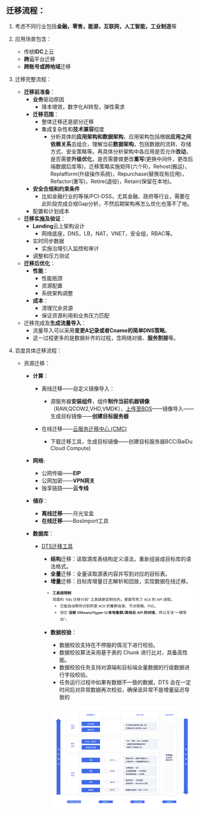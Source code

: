 ## 迁移流程：
1. 考虑不同行业包括**金融，零售，能源，互联网，人工智能，工业制造**等
2. 应用场景包含：
    - 传统**IDC**上云
    - **跨云**平台迁移
    - **跨账号或跨地域**迁移
3. 迁移完整流程：
    - **迁移前准备**：
        - **业务**驱动原因
            - 降本增效，数字化AI转型，弹性需求     
        - **迁移范围**：
            - 整体迁移还是部分迁移  
            - 集成复杂性和**技术兼容**程度
                - 分析具体的**应用架构和数据架构**，应用架构包括根据**应用之间依赖关系**去组合，理解当前**数据架构**，包括数据的流转、存储方式、安全策略等。再具体分析架构中各应用是否允许**改动**，是否需要**升级优化**，是否需要做更改**重写**(更换中间件，更改后端数据后库等)，迁移策略实施矩阵(六个R)，Rehost(搬运)，Replatform(升级操作系统)，Repurchase(替换现有应用)，Refactor(重写)，Retire(退役)，Retain(保留在本地)。
        - **安全合规和约束条件**
            - 比如金融行业的等保/PCI-DSS，尤其金融、政府等行业，需要在此阶段完成合规Gap分析，不然后期架构再怎么优化也落不了地。
        - 配置和计划成本
    - **迁移实施及验证**：
        - **Landing**云上架构设计
            - 网络底座，DNS，LB，NAT，VNET，安全组，RBAC等。
        - 实时同步数据
            - 实施治理引入监控和审计
        - 调整和压力测试
    - **迁移后优化**：
        - **性能**：
            - 性能瓶颈
            - 资源配置
            - 系统架构调整
        - **成本**：
            - 清理冗余资源
            - 保证资源利用和业务压力匹配
    - 迁移完成及**生成流量导入**：
        - 流量导入可以采用**变更A记录或者Cname的简单DNS策略**。
        - 这一过程更多的是数据补齐的过程，含网络对接、**服务割接**等。

4. 百度具体迁移流程：
    - 资源迁移：
        - **计算**：
            - 离线迁移——自定义镜像导入：
                - 源服务器**安装组件**，组件**制作当前机器镜像**（RAW,QCOW2,VHD,VMDK），[上传至BOS](BOS迁移方式.md)——镜像导入——生成目标镜像——**创建目标服务器**
            - 在线迁移——[云服务迁移中心 (CMC)](CMC不同组件具体迁移过程.md)

                - 下载迁移工具，生成目标镜像——创建目标服务器BCC(BaiDu Cloud Compute)
                
        - **网络**:
            - 公网传输——**EIP**
            - 公网加密——**VPN网关**
            - 独享链路——**云专线**
        - **储存**：
            - **离线迁移**——月光宝盒
            - **在线迁移**——Boslmport工具
        - **数据库**：
            - [DTS迁移工具](DTS迁移流程.md)
                - **结构**迁移：读取源库表结构定义语法，重新组装成目标库的语法格式。
                - **全量**迁移：全量读取源表内容并写到对应的目标表。
                - **增量**迁移：目标库增量日志解析和回放，实现数据在线迁移。

                ![alt text](./image/image-2.png)

                - **数据校验**：
                    - 数据校验支持在不停服的情况下进行校验。
                    - 数据校验算法采用基于表的 Chunk 进行比对，具备高性能。
                    - 数据校验任务支持对源端和目标端全量数据的行级数据进行字段校验。
                    - 任务运行过程中如果有数据不一致的数据，DTS 会在一定时间后对异常数据再次校验，确保该异常不是增量延迟导致的

                    ![alt text](./image/image.png)
